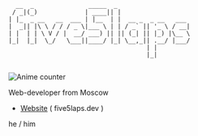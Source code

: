 ```
  __  _               _____  _
 / _|(_)             | ____|| |
| |_  _ __   __  ___ | |__  | |  __ _  _ __   ___
|  _|| |\ \ / / / _ \|___ \ | | / _` || '_ \ / __|
| |  | | \ V / |  __/ ___) || || (_| || |_) |\__ \
|_|  |_|  \_/   \___||____/ |_| \__,_|| .__/ |___/
                                      | |
                                      |_|
                                                           
```

![Anime counter](https://koibito.qweme.dev/@five5laps?length=0&scale=1) 

<p>Web-developer from Moscow</p>

- [Website](https://five5laps.dev/) ( five5laps.dev )

he / him
